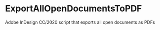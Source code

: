 # ExportAllOpenDocumentsToPDF
Adobe InDesign CC/2020 script that exports all open documents as PDFs
